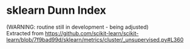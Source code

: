 # sklearn Dunn Index

(WARNING: routine still in development - being adjusted)
<br>
Extracted from https://github.com/scikit-learn/scikit-learn/blob/7f9bad99d/sklearn/metrics/cluster/_unsupervised.py#L360
